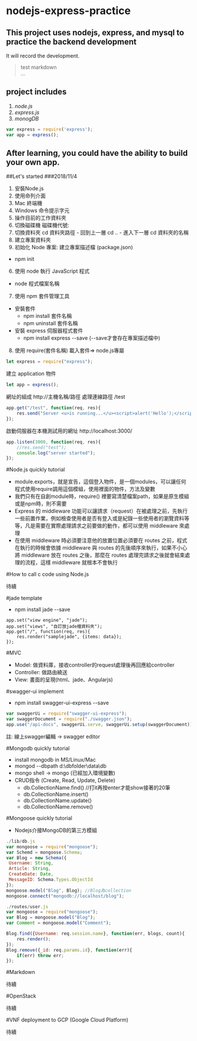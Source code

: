 # nodejs-express-practice

## This project uses nodejs, express, and mysql to practice the backend development

It will record the development.
>test markdown  
>...
## project includes 
1. *node.js* 
2. *express.js* 
3. *monogDB* 

```javascript
var express = require('express');
var app = express();
```

## After learning, you could have the ability to build your own app.

##Let's started
###2018/11/4
1. 安裝Node.js
2. 使用命列介面
  1. Mac 終端機
  2. Windows 命令提示字元
3. 操作目前的工作資料夾
  1. 切換磁碟機 磁碟機代號:
  2. 切換資料夾 cd 資料夾路徑
    - 回到上一層 cd ..
    - 進入下一層 cd 資料夾的名稱
4. 建立專案資料夾
5. 初始化 Node 專案: 建立專案描述檔 (package.json)
  - npm init
6. 使用 node 執行 JavaScript 程式
  - node 程式檔案名稱
7. 使用 npm 套件管理工具
  - 安裝套件
     - npm install 套件名稱
     - npm uninstall 套件名稱
  - 安裝 express 伺服器程式套件
     - npm install express --save (--save才會存在專案描述檔中)
8. 使用 require(套件名稱) 載入套件=> node.js專屬
```javascript
let express = require("express");
```
建立 application 物件
```javascript
let app = express();
```
網址的組成 http://主機名稱/路徑
處理連線路徑 /test
```javascript
app.get("/test", function(req, res){
	res.send("Server <u>is running...</u><script>alert('Hello');</script>");
});
```
啟動伺服器在本機測試用的網址 http://localhost:3000/
```javascript
app.listen(3000, function(req, res){
	//res.send("test");
	console.log("server started");
});
```
#Node.js quickly tutorial
- module.exports，就是宣告，這個登入物件，是一個modules，可以讓任何程式使用require調用這個模組，使用裡面的物件，方法及變數
- 我們只有在自創module時，require() 裡要寫清楚檔案path，如果是原生模組或是npm時，則不需要
- Express 的 middleware 功能可以讓請求（request）在被處理之前，先執行一些前置作業，例如檢查使用者是否有登入或是紀錄一些使用者的瀏覽資料等等，凡是需要在實際處理請求之前要做的動作，都可以使用 middleware 來處理
- 在使用 middleware 時必須要注意他的放置位置必須要在 routes 之前，程式在執行的時候會依據 middleware 與 routes 的先後順序來執行，如果不小心將 middleware 放在 routes 之後，那麼在 routes 處理完請求之後就會結束處理的流程，這樣 middleware 就根本不會執行

#How to call c code using Node.js

待續

#jade template
- npm install jade --save
```jade
app.set("view engine", "jade");
app.set("views", "自訂放jade檔資料夾");
app.get("/", function(req, res){
	res.render("samplejade", {items: data});
});
```

#MVC
- Model: 做資料庫，接收controller的request處理後再回應給controller
- Controller: 做路由繞送
- View: 畫面的呈現(html、jade、Angularjs)

#swagger-ui implement
- npm install swagger-ui-express --save
```javascript
var swaggerUi = require("swagger-ui-express");
var swaggerDocument = require("./swagger.json");
app.use("/api-docs", swaggerUi.serve, swaggerUi.setup(swaggerDocument));
```
註: 線上swagger編輯 -> swagger editor

#Mongodb quickly tutorial
- install mongodb in MS/Linux/Mac
- mongod --dbpath d:\dbfolder\data\db
- mongo shell -> mongo (已經加入環境變數)
- CRUD指令 (Create, Read, Update, Delete)
	- db.CollectionName.find() //打it再按enter才能show接著的20筆
	- db.CollectionName.insert()
	- db.CollectionName.update()
	- db.CollectionName.remove()

#Mongoose quickly tutorial
- Nodejs介接MongoDB的第三方模組
```javascript
./lib/db.js
var mongoose = require("mongoose");
var Schemd = mongoose.Schema;
var Blog = new Schema({
 Username: String,
 Article: String,
 CreateDate: Date,
 MessageID: Schema.Types.ObjectId
});
mongoose.model("Blog", Blog); //Blog為collection
mongoose.connect("mongodb://localhost/blog");

./routes/user.js
var mongoose = require("mongoose");
var Blog = mongoose.model("Blog");
var Comment = mongoose.model("Comment");

Blog.find({Username: req.session.name}, function(err, blogs, count){
	res.render();
});
Blog.remove({_id: req.params.id}, function(err){
	if(err) throw err;
});
```

#Markdown

待續

#OpenStack

待續

#VNF deployment to GCP (Google Cloud Platform)

待續
